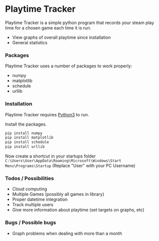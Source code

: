 # Playtime Tracker


Playtime Tracker is a simple python program that records your steam play time for a chosen game each time it is run.

  - View graphs of overall playtime since installation
  - General statistics

### Packages

Playtime Tracker uses a number of packages to work properly:

* numpy
* matplotlib
* schedule
* urllib

### Installation

Playtime Tracker requires [Python3](https://www.python.org/downloads/) to run.

Install the packages.

```sh
pip install numpy
pip install matplotlib
pip install schedule
pip install urllib
```
Now create a shortcut in your startups folder
`C:\Users\User\AppData\Roaming\Microsoft\Windows\Start Menu\Programs\Startup`
(Replace "User" with your PC Username)

### Todos / Possibilities

 - Cloud computing
 - Multiple Games (possibly all games in library)
 - Proper datetime integration
 - Track multiple users
 - Give more information about playtime (set targets on graphs, etc)
 
### Bugs / Possible bugs
 - Graph problems when dealing with more than a month
